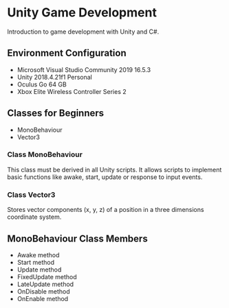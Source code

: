 # Unity Game Development

Introduction to game development with Unity and C#.

## Environment Configuration
- Microsoft Visual Studio Community 2019 16.5.3
- Unity 2018.4.21f1 Personal
- Oculus Go 64 GB
- Xbox Elite Wireless Controller Series 2

## Classes for Beginners
- MonoBehaviour
- Vector3

### Class MonoBehaviour
This class must be derived in all Unity scripts. It allows scripts to implement basic functions like awake, start, update or response to input events. 

### Class Vector3
Stores vector components (x, y, z) of a position in a three dimensions coordinate system.

## MonoBehaviour Class Members
- Awake method
- Start method
- Update method
- FixedUpdate method
- LateUpdate method
- OnDisable method
- OnEnable method
